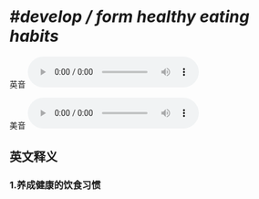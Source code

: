 # ***\#develop / form healthy eating habits*** 
英音
<audio src="./media/develop healthy eating habits   form healthy eating habits1_AAC.aac" controls="controls"></audio>

美音
<audio src="./media/develop healthy eating habits   form healthy eating habits2_AAC.aac" controls="controls"></audio>



  

英文释义
---
### 1.**养成健康的饮食习惯**  


